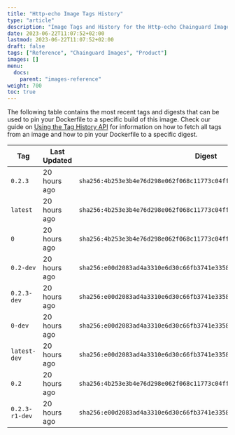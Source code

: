 ```yaml
---
title: "Http-echo Image Tags History"
type: "article"
description: "Image Tags and History for the Http-echo Chainguard Image"
date: 2023-06-22T11:07:52+02:00
lastmod: 2023-06-22T11:07:52+02:00
draft: false
tags: ["Reference", "Chainguard Images", "Product"]
images: []
menu:
  docs:
    parent: "images-reference"
weight: 700
toc: true
---
```


The following table contains the most recent tags and digests that can be used to pin your Dockerfile to a specific build of this image. Check our guide on [Using the Tag History API](/chainguard/chainguard-images/using-the-tag-history-api/) for information on how to fetch all tags from an image and how to pin your Dockerfile to a specific digest.

| Tag            | Last Updated | Digest                                                                    |
|----------------|--------------|---------------------------------------------------------------------------|
| `0.2.3`        | 20 hours ago | `sha256:4b253e3b4e76d298e062f068c11773c04ff71d9fd532de9ff970cee44468f825` |
| `latest`       | 20 hours ago | `sha256:4b253e3b4e76d298e062f068c11773c04ff71d9fd532de9ff970cee44468f825` |
| `0`            | 20 hours ago | `sha256:4b253e3b4e76d298e062f068c11773c04ff71d9fd532de9ff970cee44468f825` |
| `0.2-dev`      | 20 hours ago | `sha256:e00d2083ad4a3310e6d30c66fb3741e3358d63247133c7f69fe9a920c3cd591e` |
| `0.2.3-dev`    | 20 hours ago | `sha256:e00d2083ad4a3310e6d30c66fb3741e3358d63247133c7f69fe9a920c3cd591e` |
| `0-dev`        | 20 hours ago | `sha256:e00d2083ad4a3310e6d30c66fb3741e3358d63247133c7f69fe9a920c3cd591e` |
| `latest-dev`   | 20 hours ago | `sha256:e00d2083ad4a3310e6d30c66fb3741e3358d63247133c7f69fe9a920c3cd591e` |
| `0.2`          | 20 hours ago | `sha256:4b253e3b4e76d298e062f068c11773c04ff71d9fd532de9ff970cee44468f825` |
| `0.2.3-r1-dev` | 20 hours ago | `sha256:e00d2083ad4a3310e6d30c66fb3741e3358d63247133c7f69fe9a920c3cd591e` |
